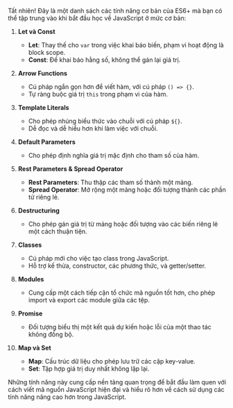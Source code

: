 Tất nhiên! Đây là một danh sách các tính năng cơ bản của ES6+ mà bạn có thể tập trung vào khi bắt đầu học về JavaScript ở mức cơ bản:

1. **Let và Const**

   - **Let**: Thay thế cho `var` trong việc khai báo biến, phạm vi hoạt động là block scope.
   - **Const**: Để khai báo hằng số, không thể gán lại giá trị.

2. **Arrow Functions**

   - Cú pháp ngắn gọn hơn để viết hàm, với cú pháp `() => {}`.
   - Tự ràng buộc giá trị `this` trong phạm vi của hàm.

3. **Template Literals**

   - Cho phép nhúng biểu thức vào chuỗi với cú pháp `${}`.
   - Dễ đọc và dễ hiểu hơn khi làm việc với chuỗi.

4. **Default Parameters**

   - Cho phép định nghĩa giá trị mặc định cho tham số của hàm.

5. **Rest Parameters & Spread Operator**

   - **Rest Parameters**: Thu thập các tham số thành một mảng.
   - **Spread Operator**: Mở rộng một mảng hoặc đối tượng thành các phần tử riêng lẻ.

6. **Destructuring**

   - Cho phép gán giá trị từ mảng hoặc đối tượng vào các biến riêng lẻ một cách thuận tiện.

7. **Classes**

   - Cú pháp mới cho việc tạo class trong JavaScript.
   - Hỗ trợ kế thừa, constructor, các phương thức, và getter/setter.

8. **Modules**

   - Cung cấp một cách tiếp cận tổ chức mã nguồn tốt hơn, cho phép import và export các module giữa các tệp.

9. **Promise**

   - Đối tượng biểu thị một kết quả dự kiến hoặc lỗi của một thao tác không đồng bộ.

10. **Map và Set**
    - **Map**: Cấu trúc dữ liệu cho phép lưu trữ các cặp key-value.
    - **Set**: Tập hợp giá trị duy nhất không lặp lại.

Những tính năng này cung cấp nền tảng quan trọng để bắt đầu làm quen với cách viết mã nguồn JavaScript hiện đại và hiểu rõ hơn về cách sử dụng các tính năng nâng cao hơn trong JavaScript.
